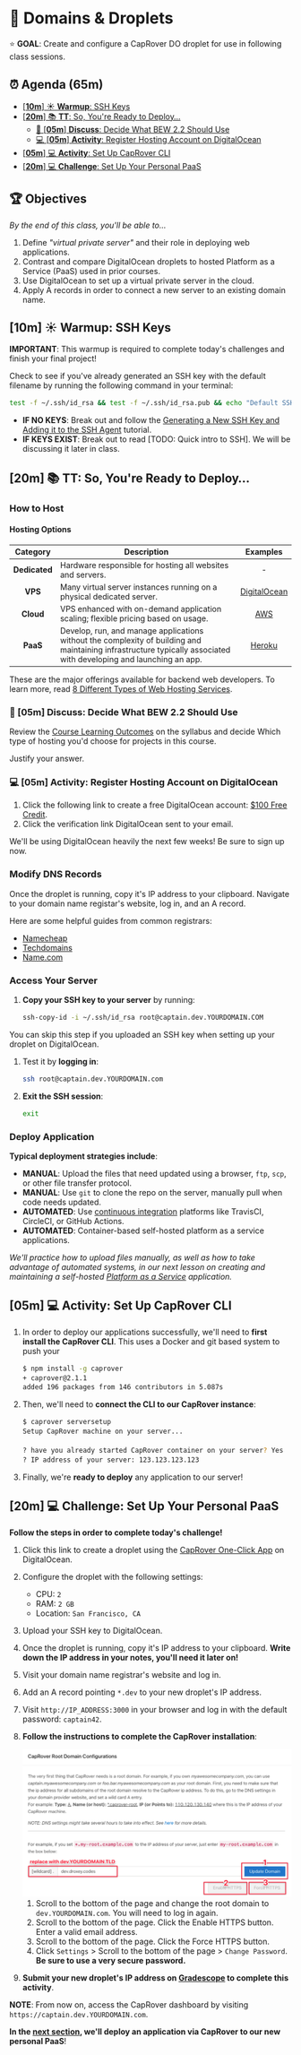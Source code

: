<!-- Run as a slideshow: reveal-md README.md -w -->
# 🐳 Domains & Droplets

⭐️ **GOAL**: Create and configure a CapRover DO droplet for use in following class sessions.

<!-- omit in toc -->
## ⏰ Agenda (65m)

- [[**10m**] ☀️ **Warmup**: SSH Keys](#10m-️-warmup-ssh-keys)
- [[**20m**] 📚 **TT**: So, You're Ready to Deploy&hellip;](#20m--tt-so-youre-ready-to-deploy)
  - [💬 [**05m**] **Discuss**: Decide What BEW 2.2 Should Use](#-05m-discuss-decide-what-bew-22-should-use)
  - [💻 [**05m**] **Activity**: Register Hosting Account on DigitalOcean](#-05m-activity-register-hosting-account-on-digitalocean)
- [[**05m**] 💻 **Activity**: Set Up CapRover CLI](#05m--activity-set-up-caprover-cli)
- [[**20m**] 💻 **Challenge**: Set Up Your Personal PaaS](#20m--challenge-set-up-your-personal-paas)

<!-- > -->
<!-- omit in toc -->
## 🏆 Objectives

*By the end of this class, you'll be able to&hellip;*

1. Define _"virtual private server"_ and their role in deploying web applications.
1. Contrast and compare DigitalOcean droplets to hosted Platform as a Service (PaaS) used in prior courses.
1. Use DigitalOcean to set up a virtual private server in the cloud.
1. Apply A records in order to connect a new server to an existing domain name.

<!-- > -->

## [**10m**] ☀️ **Warmup**: SSH Keys

**IMPORTANT**: This warmup is required to complete today's challenges and finish your final project!

Check to see if you've already generated an SSH key with the default filename by running the following command in your terminal:

```sh
test -f ~/.ssh/id_rsa && test -f ~/.ssh/id_rsa.pub && echo "Default SSH keys found."
```

- **IF NO KEYS**: Break out and follow the [Generating a New SSH Key and Adding it to the SSH Agent](https://help.github.com/en/github/authenticating-to-github/generating-a-new-ssh-key-and-adding-it-to-the-ssh-agent) tutorial.
- **IF KEYS EXIST**: Break out to read [TODO: Quick intro to SSH]. We will be discussing it later in class.

## [**20m**] 📚 **TT**: So, You're Ready to Deploy&hellip;

<!-- > -->

<!-- omit in toc -->
### How to Host

<!-- > -->

#### Hosting Options

| Category | Description | Examples |
| :-: | - | :-: |
| **Dedicated** | Hardware responsible for hosting all websites and servers. | - |
| **VPS** | Many virtual server instances running on a physical dedicated server. | [DigitalOcean] |
| **Cloud** | VPS enhanced with on-demand application scaling; flexible pricing based on usage. | [AWS] |
| **PaaS** | Develop, run, and manage applications without the complexity of building and maintaining infrastructure typically associated with developing and launching an app. | [Heroku] |

These are the major offerings available for backend web developers. To learn more, read [8 Different Types of Web Hosting Services](https://www.thebalancesmb.com/types-of-web-hosting-services-2532072).
<!-- > -->

### 💬 [**05m**] **Discuss**: Decide What BEW 2.2 Should Use

Review the [Course Learning Outcomes] on the syllabus and decide Which type of hosting you'd choose for projects in this course.

Justify your answer.

<!-- > -->

### 💻 [**05m**] **Activity**: Register Hosting Account on DigitalOcean

1. Click the following link to create a free DigitalOcean account: [$100 Free Credit].
1. Click the verification link DigitalOcean sent to your email.

We'll be using DigitalOcean heavily the next few weeks! Be sure to sign up now.

<!-- > -->

<!-- omit in toc -->
### Modify DNS Records

Once the droplet is running, copy it's IP address to your clipboard. Navigate to your domain name registar's website, log in, and an A record.

Here are some helpful guides from common registrars:

- [Namecheap]
- [Techdomains]
- [Name.com]

<!-- > -->

<!-- omit in toc -->
### Access Your Server

1. **Copy your SSH key to your server** by running:

    ```sh
    ssh-copy-id -i ~/.ssh/id_rsa root@captain.dev.YOURDOMAIN.COM
    ```

 You can skip this step if you uploaded an SSH key when setting up your droplet on DigitalOcean.

1. Test it by **logging in**:

    ```sh
    ssh root@captain.dev.YOURDOMAIN.com
    ```

1. **Exit the SSH session**:

    ```sh
    exit
    ```

<!-- > -->

<!-- omit in toc -->
### Deploy Application

**Typical deployment strategies include**:

- **MANUAL**: Upload the files that need updated using a browser, `ftp`, `scp`, or other file transfer protocol.
- **MANUAL**: Use `git` to clone the repo on the server, manually pull when code needs updated.
- **AUTOMATED**: Use [continuous integration] platforms like TravisCI, CircleCI, or GitHub Actions.
- **AUTOMATED**: Container-based self-hosted platform as a service applications.

_We'll practice how to upload files manually, as well as how to take advantage of automated systems, in our next lesson on creating and maintaining a self-hosted [Platform as a Service] application._

<!-- > -->

## [**05m**] 💻 **Activity**: Set Up CapRover CLI

1. In order to deploy our applications successfully, we'll need to **first install the CapRover CLI**. This uses a Docker and git based system to push your

    ```sh
    $ npm install -g caprover
    + caprover@2.1.1
    added 196 packages from 146 contributors in 5.087s
    ```

1. Then, we'll need to **connect the CLI to our CapRover instance**:

    ```sh
    $ caprover serversetup
    Setup CapRover machine on your server...

    ? have you already started CapRover container on your server? Yes
    ? IP address of your server: 123.123.123.123
    ```

1. Finally, we're **ready to deploy** any application to our server!

<!-- > -->

## [**20m**] 💻 **Challenge**: Set Up Your Personal PaaS

**Follow the steps in order to complete today's challenge!**

1. Click this link to create a droplet using the [CapRover One-Click App] on DigitalOcean.
1. Configure the droplet with the following settings:
    - CPU: `2`
    - RAM: `2 GB`
    - Location: `San Francisco, CA`
1. Upload your SSH key to DigitalOcean.
1. Once the droplet is running, copy it's IP address to your clipboard. **Write down the IP address in your notes, you'll need it later on!**
1. Visit your domain name registrar's website and log in.
1. Add an A record pointing `*.dev` to your new droplet's IP address.
1. Visit `http://IP_ADDRESS:3000` in your browser and log in with the default password: `captain42`.
1. **Follow the instructions to complete the CapRover installation**:

    <img src="Images/caprover-setup.png">

   1. Scroll to the bottom of the page and change the root domain to `dev.YOURDOMAIN.com`. You will need to log in again.
   1. Scroll to the bottom of the page. Click the Enable HTTPS button. Enter a valid email address.
   1.  Scroll to the bottom of the page. Click the Force HTTPS button.
   1.  Click `Settings` > Scroll to the bottom of the page > `Change Password`. **Be sure to use a very secure password.**
1. **Submit your new droplet's IP address on [Gradescope] to complete this activity**.

**NOTE**: From now on, access the CapRover dashboard by visiting `https://captain.dev.YOURDOMAIN.com`.

**In the [next section], we'll deploy an application via CapRover to our new personal PaaS**!

<!-- do not edit below this line -->
[Gradescope]: https://www.gradescope.com/courses/133579
[DigitalOcean]: https://make.sc/digitalocean
[SSDNodes]: https://www.ssdnodes.com
[Heroku]: https://www.heroku.com
[AWS]: https://aws.amazon.com
[Wikipedia: Platform as a Service]: https://en.wikipedia.org/wiki/Platform_as_a_service
[Namecheap]: https://www.namecheap.com/support/knowledgebase/article.aspx/319/2237/how-can-i-set-up-an-a-address-record-for-my-domain
[Techdomains]: https://get.tech/faq#headingNine
[Name.com]: https://www.name.com/support/articles/115004893508-Adding-an-A-record
[Generating a New SSH Key and Adding it to the SSH Agent]: https://help.github.com/en/github/authenticating-to-github/generating-a-new-ssh-key-and-adding-it-to-the-ssh-agent
[$100 Free Credit]: https://make.sc/digitalocean
[Course Learning Outcomes]: https://make.sc/bew2.2#Learning-Outcomes
[continuous integration]: https://docs.google.com/presentation/d/18DNt9UXHaPUufQogj-mThiKpvhkJzXprnPmQtaptUp8
[Docker Hub]: https://hub.docker.com
[Platform as a Service]: PaaS.md
[CapRover One-Click App]: https://marketplace.digitalocean.com/apps/caprover
[next section]: PaaS.md
